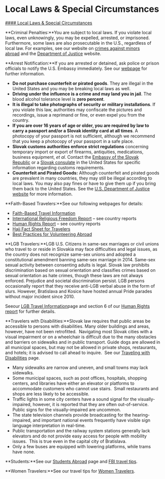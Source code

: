 # Local Laws & Special Circumstances

[#### Local Laws & Special Circumstances](javascript:void(0); "Local Laws & Special Circumstances")

**Criminal Penalties:**You are subject to local laws. If you violate local laws, even unknowingly, you may be expelled, arrested, or imprisoned. Furthermore, some laws are also prosecutable in the U.S., regardless of local law. For examples, see our website on [crimes against minors abroad](http://travel.state.gov/content/passports/en/emergencies/arrest/criminalpenalties.html) and the [Department of Justice](https://www.justice.gov/archives/jm/criminal-resource-manual-1617-extraterritorial-criminal-jurisdiction-18-usc-112-878-970-1116) website.

**Arrest Notification:**If you are arrested or detained, ask police or prison officials to notify the U.S. Embassy immediately. See our [webpage](https://travel.state.gov/content/travel/en/international-travel/emergencies/arrest-detention.html) for further information.

* **Do not purchase counterfeit or pirated goods**. They are illegal in the United States and you may be breaking local laws as well.
* **Driving under the influence is a crime and may land you in jail**. The blood alcohol tolerance level is **zero percent**.
* **It is illegal to take photographs of security or military installations**. If you violate this law, authorities may confiscate the pictures and recordings, issue a reprimand or fine, or even expel you from the country.
* **If you are over 16 years of age or older, you are required by law to carry a passport and/or a Slovak identity card at all times**. A photocopy of your passport is not sufficient, although we recommend that you keep a photocopy of your passport in a safe place.
* **Slovak customs authorities enforce strict regulations** concerning temporary import or export of firearms, antiquities, medications, business equipment, *et al*. Contact the [Embassy of the Slovak Republic](https://www.mzv.sk/web/washington-en) or a [Slovak consulate](https://travel.state.gov/content/travel/en/international-travel/International-Travel-Country-Information-Pages/Slovakia.html#ExternalPopup) in the United States for specific information regarding customs requirements.
* **Counterfeit and Pirated Goods:** Although counterfeit and pirated goods are prevalent in many countries, they may still be illegal according to local laws. You may also pay fines or have to give them up if you bring them back to the United States. See the [U.S. Department of Justice website](https://www.justice.gov/criminal-ccips) for more information.

**Faith-Based Travelers:**See our following webpages for details:

* [Faith-Based Travel Information](https://travel.state.gov/content/passports/en/go/faith-based-travel.html)
* [International Religious Freedom Report](https://www.state.gov/reports/2018-country-reports-on-human-rights-practices/) – see country reports
* [Human Rights Report](https://www.state.gov/reports/2018-country-reports-on-human-rights-practices/) – see country reports
* [Hajj Fact Sheet for Travelers](http://travel.state.gov/content/passports/en/go/Hajj.html)
* [Best Practices for Volunteering Abroad](https://travel.state.gov/content/passports/en/go/volunteer.html)

**LGB Travelers:**LGB U.S. Citizens in same-sex marriages or civil unions who travel to or reside in Slovakia may face difficulties and legal issues, as the country does not recognize same-sex unions and adopted a constitutional amendment banning same-sex marriage in 2014. Same-sex sexual activity between consenting adults is legal. Slovak law prohibits discrimination based on sexual orientation and classifies crimes based on sexual orientation as hate crimes, though these laws are not always enforced. Prejudice and societal discrimination persist. LGB persons occasionally report that they receive anti-LGB verbal abuse in the form of slurs. However, Bratislava and Kosice have hosted annual Pride parades without major incident since 2010.

Seeour [LGB Travel Information](http://travel.state.gov/content/passports/english/go/lgbt.html)page and section 6 of our [Human Rights report](https://www.state.gov/reports/2018-country-reports-on-human-rights-practices/) for further details.

**Travelers with Disabilities:**Slovak law requires that public areas be accessible to persons with disabilities. Many older buildings and areas, however, have not been retrofitted.  Navigating most Slovak cities with a visual impairment or on a wheelchair is difficult due to the many obstacles and barriers on sidewalks and in public transport. Guide dogs are allowed in all municipal spaces, but may not be allowed in private shops, restaurants, and hotels; it is advised to call ahead to inquire.  See our [Traveling with Disabilities](https://travel.state.gov/content/travel/en/international-travel/before-you-go/travelers-with-special-considerations/traveling-with-disabilties.html) page.

* Many sidewalks are narrow and uneven, and small towns may lack sidewalks.
* Some municipal spaces, such as post offices, hospitals, shopping centers, and libraries have either an elevator or platforms to accommodate customers who cannot use stairs.  Small restaurants and shops are less likely to be accessible.
* Traffic lights in some city centers have a sound signal for the visually-impaired, however, it is reported that they are often out-of-service.  Public signs for the visually-impaired are uncommon.
* The state television channels provide broadcasting for the hearing-impaired, and important national events frequently have visible sign language interpretation in real-time.
* Public transportation and the railway system stations generally lack elevators and do not provide easy access for people with mobility issues.  This is true even in the capital city of Bratislava.
* Only a few buses are equipped with lowering platforms, while trams have none.

**Students:**See our [Students Abroad](http://travel.state.gov/content/studentsabroad/en.html) page and [FBI travel tips](https://travel.state.gov/content/travel/en/international-travel/International-Travel-Country-Information-Pages/Slovakia.html#ExternalPopup).

**Women Travelers:**See our travel tips for [Women Travelers](http://travel.state.gov/content/passports/english/go/Women.html).